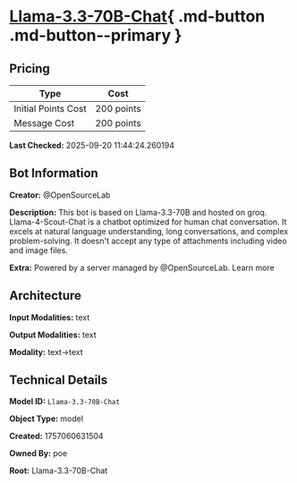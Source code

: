 # [Llama-3.3-70B-Chat](https://poe.com/Llama-3.3-70B-Chat){ .md-button .md-button--primary }

## Pricing

| Type | Cost |
|------|------|
| Initial Points Cost | 200 points |
| Message Cost | 200 points |

**Last Checked:** 2025-09-20 11:44:24.260194


## Bot Information

**Creator:** @OpenSourceLab

**Description:** This bot is based on Llama-3.3-70B and hosted on groq. Llama-4-Scout-Chat is a chatbot optimized for human chat conversation. It excels at natural language understanding, long conversations, and complex problem-solving. It doesn't accept any type of attachments including video and image files.

**Extra:** Powered by a server managed by @OpenSourceLab. Learn more


## Architecture

**Input Modalities:** text

**Output Modalities:** text

**Modality:** text->text


## Technical Details

**Model ID:** `Llama-3.3-70B-Chat`

**Object Type:** model

**Created:** 1757060631504

**Owned By:** poe

**Root:** Llama-3.3-70B-Chat
